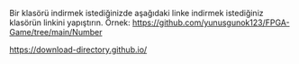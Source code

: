 Bir klasörü indirmek istediğinizde aşağıdaki linke indirmek istediğiniz klasörün linkini yapıştırın.
Örnek: https://github.com/yunusgunok123/FPGA-Game/tree/main/Number

https://download-directory.github.io/

